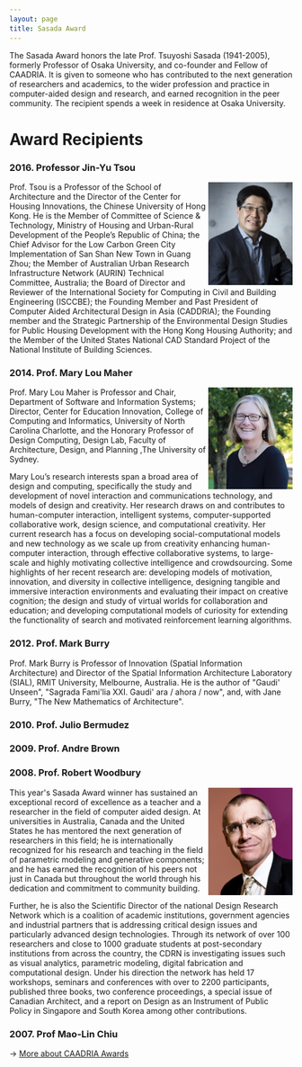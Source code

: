 ```yaml
---
layout: page
title: Sasada Award
---
```


The Sasada Award honors the late Prof. Tsuyoshi Sasada (1941-2005), formerly Professor of Osaka University, and co-founder and Fellow of CAADRIA. It is given to someone who has contributed to the next generation of researchers and academics, to the wider profession and practice in computer-aided design and research, and earned recognition in the peer community. The recipient spends a week in residence at Osaka University.

# Award Recipients

### 2016. Professor Jin-Yu Tsou
<img src="/img/TSOU_Jinyeu.jpg" width="150" align="right" />
Prof. Tsou is a Professor of the School of Architecture and the Director of the Center for Housing Innovations, the Chinese University of Hong Kong. He is the Member of Committee of Science & Technology, Ministry of Housing and Urban-Rural Development of the People’s Republic of China; the Chief Advisor for the Low Carbon Green City Implementation of San Shan New Town in Guang Zhou; the Member of Australian Urban Research Infrastructure Network (AURIN) Technical Committee, Australia; the Board of Director and Reviewer of the International Society for Computing in Civil and Building Engineering (ISCCBE); the Founding Member and Past President of Computer Aided Architectural Design in Asia (CADDRIA); the Founding member and the Strategic Partnership of the Environmental Design Studies for Public Housing Development with the Hong Kong Housing Authority; and the Member of the United States National CAD Standard Project of the National Institute of Building Sciences.

### 2014. Prof. Mary Lou Maher
<img src="/img/MAHER_MaryLou.jpg" width="150" align="right" />
Prof. Mary Lou Maher is Professor and Chair, Department of Software and Information Systems; Director, Center for Education Innovation, College of Computing and Informatics, University of North Carolina Charlotte, and the Honorary Professor of Design Computing, Design Lab, Faculty of Architecture, Design, and Planning ,The University of Sydney.

Mary Lou’s research interests span a broad area of design and computing, specifically the study and development of novel interaction and communications technology, and models of design and creativity. Her research draws on and contributes to human-computer interaction, intelligent systems, computer-supported collaborative work, design science, and computational creativity. Her current research has a focus on developing social-computational models and new technology as we scale up from creativity enhancing human-computer interaction, through effective collaborative systems, to large-scale and highly motivating collective intelligence and crowdsourcing. Some highlights of her recent research are: developing models of motivation, innovation, and diversity in collective intelligence, designing tangible and immersive interaction environments and evaluating their impact on creative cognition; the design and study of virtual worlds for collaboration and education; and developing computational models of curiosity for extending the functionality of search and motivated reinforcement learning algorithms.

### 2012. Prof. Mark Burry
Prof. Mark Burry is Professor of Innovation (Spatial Information Architecture) and Director of the Spatial Information Architecture Laboratory (SIAL), RMIT University, Melbourne, Australia. He is the author of "Gaudi' Unseen", "Sagrada Fami'lia XXI. Gaudi' ara / ahora / now", and, with Jane Burry, "The New Mathematics of Architecture".

### 2010. Prof. Julio Bermudez

### 2009. Prof. Andre Brown

### 2008. Prof. Robert Woodbury
<img src="/img/WOODBURY_Robert.jpg" width="150" align="right" />
This year's Sasada Award winner has sustained an exceptional record of excellence as a teacher and a researcher in the field of computer aided design. At universities in Australia, Canada and the United States he has mentored the next generation of researchers in this field; he is internationally recognized for his research and teaching in the field of parametric modeling and generative components; and he has earned the recognition of his peers not just in Canada but throughout the world through his dedication and commitment to community building.

Further, he is also the Scientific Director of the national Design Research Network which is a coalition of academic institutions, government agencies and industrial partners that is addressing critical design issues and particularly advanced design technologies. Through its network of over 100 researchers and close to 1000 graduate students at post-secondary institutions from across the country, the CDRN is investigating issues such as visual analytics, parametric modeling, digital fabrication and computational design. Under his direction the network has held 17 workshops, seminars and conferences with over to 2200 participants, published three books, two conference proceedings, a special issue of Canadian Architect, and a report on Design as an Instrument of Public Policy in Singapore and South Korea among other contributions.

### 2007. Prof Mao-Lin Chiu

&rarr; [More about CAADRIA Awards](awards.md)
